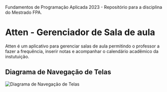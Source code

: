 Fundamentos de Programação Aplicada 2023 - Repositório para a disciplina do Mestrado FPA.
# Atten - Gerenciador de Sala de aula
Atten é um aplicativo para gerenciar salas de aula permitindo o professor a fazer a frequência, inserir notas e acompanhar o calendário acadêmico da instutuição.
## Diagrama de Navegação de Telas
![Diagrama de Navegação de Telas](https://drive.google.com/file/d/12lHGGjmWH91_RniZ8iVtzodsKE2aXGir/view?usp=sharing)

